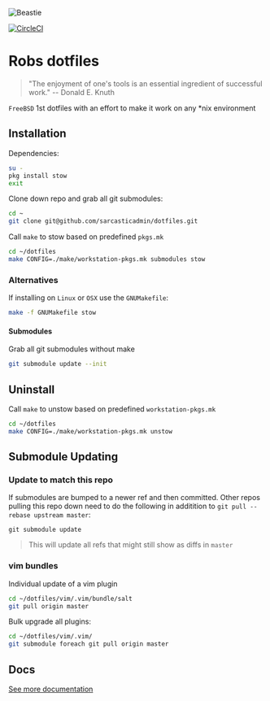 ![Beastie](https://upload.wikimedia.org/wikipedia/en/5/55/Bsd_daemon.jpg)

[![CircleCI](https://circleci.com/gh/sarcasticadmin/dotfiles/tree/master.svg?style=shield)](https://circleci.com/gh/sarcasticadmin/dotfiles/tree/master)

# Robs dotfiles

> "The enjoyment of one's tools is an essential ingredient of successful work." -- Donald E. Knuth

`FreeBSD` 1st dotfiles with an effort to make it work on any *nix environment

## Installation

Dependencies:
```bash
su -
pkg install stow
exit
```

Clone down repo and grab all git submodules:
```bash
cd ~
git clone git@github.com/sarcasticadmin/dotfiles.git
```

Call `make` to stow based on predefined `pkgs.mk`
```bash
cd ~/dotfiles
make CONFIG=./make/workstation-pkgs.mk submodules stow
```

### Alternatives

If installing on `Linux` or `OSX` use the `GNUMakefile`:
```bash
make -f GNUMakefile stow
```

#### Submodules

Grab all git submodules without make
```bash
git submodule update --init
```

## Uninstall

Call `make` to unstow based on predefined `workstation-pkgs.mk`
```bash
cd ~/dotfiles
make CONFIG=./make/workstation-pkgs.mk unstow
```

## Submodule Updating
### Update to match this repo

If submodules are bumped to a newer ref and then committed. Other repos pulling this repo down
need to do the following in additition to `git pull --rebase upstream master`:

```
git submodule update
```
> This will update all refs that might still show as diffs in `master`

### vim bundles
Individual update of a vim plugin
```bash
cd ~/dotfiles/vim/.vim/bundle/salt
git pull origin master
```

Bulk upgrade all plugins:
```bash
cd ~/dotfiles/vim/.vim/
git submodule foreach git pull origin master
```

## Docs

[See more documentation](./docs/README.md)
